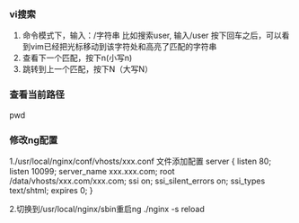 ### vi搜索
1. 命令模式下，输入：/字符串
比如搜索user, 输入/user
按下回车之后，可以看到vim已经把光标移动到该字符处和高亮了匹配的字符串
2. 查看下一个匹配，按下n(小写n)
3. 跳转到上一个匹配，按下N（大写N）

### 查看当前路径
pwd

### 修改ng配置
1./usr/local/nginx/conf/vhosts/xxx.conf 文件添加配置
server {
     listen      80;
     listen      10099;
     server_name  xxx.xxx.com;
     root    /data/vhosts/xxx.com/xxx.com;
     ssi on;
     ssi_silent_errors on;
     ssi_types text/shtml;
     expires 0;
}

2.切换到/usr/local/nginx/sbin重启ng
./nginx -s reload